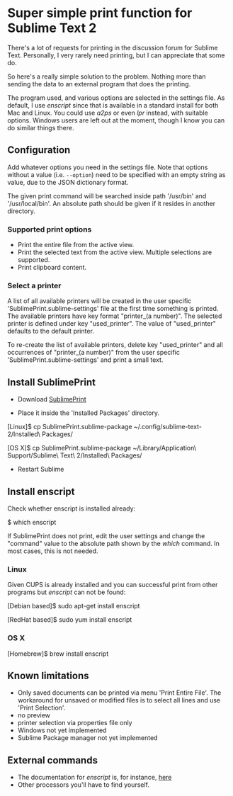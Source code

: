 # Super simple print function for Sublime Text 2

There's a lot of requests for printing in the discussion forum for
Sublime Text. Personally, I very rarely need printing, but I can appreciate
that some do.

So here's a really simple solution to the problem. Nothing more than sending
the data to an external program that does the printing.

The program used, and various options are selected in the settings file.
As default, I use *enscript* since that is available in a standard install
for both Mac and Linux. You could use *a2ps* or even *lpr* instead, with
suitable options. Windows users are left out at the moment, though I know
you can do similar things there.

## Configuration

Add whatever options you need in the settings file. Note that options without
a value (i.e. `--option`) need to be specified with an empty string as value,
due to the JSON dictionary format.

The given print command will be searched inside path '/usr/bin' and 
'/usr/local/bin'. An absolute path should be given if it resides in another
directory.

### Supported print options

* Print the entire file from the active view.
* Print the selected text from the active view. 
Multiple selections are supported.
* Print clipboard content.

### Select a printer

A list of all available printers will be created in the user specific 'SublimePrint.sublime-settings' file at the first 
time something is printed. The available printers have key format "printer_(a number)". The selected printer is defined 
under key "used_printer". The value of "used_printer" defaults to the default printer.

To re-create the list of available printers, delete key "used_printer" and all occurrences of "printer_(a number)" from 
the user specific 'SublimePrint.sublime-settings' and print a small text.

## Install SublimePrint

* Download [SublimePrint](https://github.com/freeella/SublimePrint.sublime-package/raw/master/SublimePrint.sublime-package)

* Place it inside the 'Installed Packages' directory.

[Linux]$ cp SublimePrint.sublime-package ~/.config/sublime-text-2/Installed\ Packages/

[OS X]$ cp SublimePrint.sublime-package ~/Library/Application\ Support/Sublime\ Text\ 2/Installed\ Packages/

* Restart Sublime


## Install enscript

Check whether enscript is installed already:

$ which enscript

If SublimePrint does not print, edit the user settings and change the "command" 
value to the absolute path shown by the *which* command. In most cases, this is 
not needed. 

### Linux

Given CUPS is already installed and you can successful print from other programs 
but *enscript* can not be found:

[Debian based]$ sudo apt-get install enscript

[RedHat based]$ sudo yum install enscript 

### OS X

[Homebrew]$ brew install enscript

## Known limitations

* Only saved documents can be printed via menu 'Print Entire File'. The workaround for
unsaved or modified files is to select all lines and use 'Print Selection'. 
* no preview
* printer selection via properties file only
* Windows not yet implemented
* Sublime Package manager not yet implemented

## External commands

* The documentation for *enscript* is, for instance,
  [here](http://linux.die.net/man/1/enscript)
* Other processors you'll have to find yourself.
